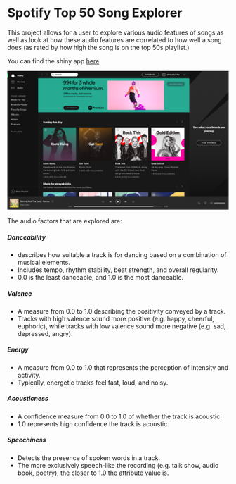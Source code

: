 # Spotify Top 50 Song Explorer

This project allows for a user to explore various audio features of songs as well as look at how these audio features are correlated to how well a song does (as rated by how high the song is on the top 50s playlist.)

You can find the shiny app [here](https://github.com/mundrapranay/info201)

![Pic](./data/spotify.jpg)

The audio factors that are explored are:
##### Danceability
- describes how suitable a track is for dancing based on a combination of musical elements.
- Includes tempo, rhythm stability, beat strength, and overall regularity.
- 0.0 is the least danceable, and 1.0 is the most danceable.

##### Valence
- A measure from 0.0 to 1.0 describing the positivity conveyed by a track.
- Tracks with high valence sound more positive (e.g. happy, cheerful, euphoric), while tracks with low valence sound more negative (e.g. sad, depressed, angry).

##### Energy
- A measure from 0.0 to 1.0 that represents the perception of intensity and activity.
- Typically, energetic tracks feel fast, loud, and noisy.

##### Acousticness
- A confidence measure from 0.0 to 1.0 of whether the track is acoustic.
- 1.0 represents high confidence the track is acoustic.

##### Speechiness
- Detects the presence of spoken words in a track.
- The more exclusively speech-like the recording (e.g. talk show, audio book, poetry), the closer to 1.0 the attribute value is.
